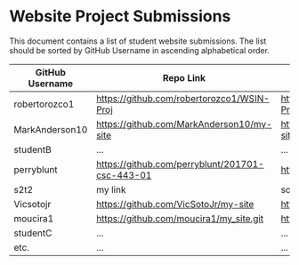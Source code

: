 # Website Project Submissions

This document contains a list of student website submissions. The list should be sorted by GitHub Username in ascending alphabetical order.

GitHub Username | Repo Link | Project Link
--- | --- | ---
robertorozco1 | https://github.com/robertorozco1/WSIN-Proj | https://robertorozco1.github.io/WSIN-Proj/index.html
MarkAnderson10 | https://github.com/MarkAnderson10/my-site | https://markanderson10.github.io/my-site/
studentB | ... | ...
perryblunt| https://github.com/perryblunt/201701-csc-443-01 | https://perryblunt.github.io/my-site/
s2t2 | my link | some stuff
Vicsotojr | https://github.com/VicSotoJr/my-site | https://vicsotojr.github.io/my-site/
moucira1 | https://github.com/moucira1/my_site.git | https://moucira1.github.io/my_site/
studentC | ... | ...
etc. | ... | ...
